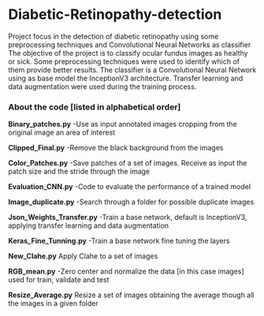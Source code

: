 # Diabetic-Retinopathy-detection
Project focus in the detection of diabetic retinopathy using some preprocessing techniques and Convolutional Neural Networks as classifier 
The objective of the project is to classify ocular fundus images as healthy or sick. Some preprocessing techniques were used to identify which of them provide better results. The classifier is a Convolutional Neural Network using as base model the InceptionV3 architecture. Transfer learning and data augmentation were used during the training process.

### About the code [listed in alphabetical order]

**Binary_patches.py**
-Use as input annotated images cropping from the original image an area of interest

**Clipped_Final.py**
-Remove the black background from the images

**Color_Patches.py**
-Save patches of a set of images. Receive as input the patch size and the stride through the image

**Evaluation_CNN.py**
-Code to evaluate the performance  of a trained model

**Image_duplicate.py**
-Search through a folder for possible duplicate images

**Json_Weights_Transfer.py**
-Train a base network, default is InceptionV3, applying transfer learning and data augmentation

**Keras_Fine_Tunning.py**
-Train a base network fine tuning the layers

**New_Clahe.py**
Apply Clahe to a set of images

**RGB_mean.py**
-Zero center and normalize the data [in this case images] used for train, validate and test

**Resize_Average.py**
Resize a set of images obtaining the average though all the images in a given folder 
